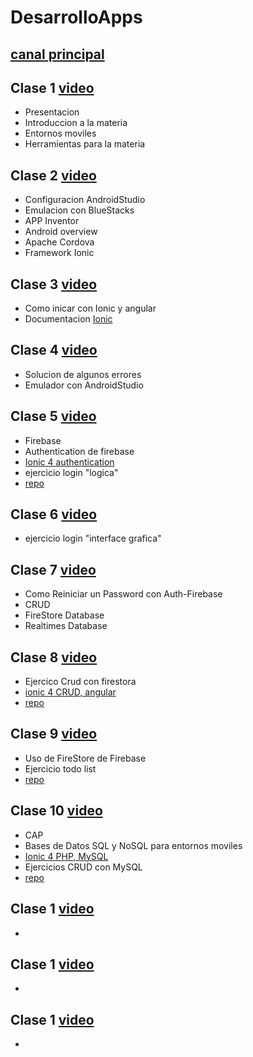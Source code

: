 # DesarrolloApps

## [canal principal]( https://www.youtube.com/channel/UCHwhpSzwPHdDUiiUgNoOwEA/videos)

## Clase 1 [video](https://www.youtube.com/watch?v=Ra6YAam2xPw&pp=sAQA)
  * Presentacion
  * Introduccion a la materia
  * Entornos moviles
  * Herramientas para la materia
## Clase 2 [video](https://www.youtube.com/watch?v=sN5ta76apDg)
  * Configuracion AndroidStudio
  * Emulacion con BlueStacks
  * APP Inventor 
  * Android overview
  * Apache Cordova
  * Framework Ionic
## Clase 3 [video](https://www.youtube.com/watch?v=8X4honbtVvU&t=4365s&pp=sAQA)
  * Como inicar con Ionic y angular 
  * Documentacion [Ionic](https://ionicframework.com/docs/components)
## Clase 4 [video](https://www.youtube.com/watch?v=dzwi4zrpDBw&t=4755s)
  * Solucion de algunos errores
  * Emulador con AndroidStudio
## Clase 5 [video](https://www.youtube.com/watch?v=tWxnYK0gZpw)
  * Firebase
  * Authentication de firebase
  * [Ionic 4 authentication](https://www.freakyjolly.com/ionic-firebase-login-registration-by-email-and-password/)
  * ejercicio login "logica"
  * [repo](https://github.com/ipsjolly/FreakyJolly.com/tree/master/ionic5/ionic-firebase-email-authentication)
## Clase 6 [video](https://www.youtube.com/watch?v=3JjmSFVeeh0&t=5029s)
  * ejercicio login "interface grafica"
## Clase 7 [video](https://www.youtube.com/watch?v=l5_r_o7Pmsw)
  * Como Reiniciar un Password con Auth-Firebase
  * CRUD 
  * FireStore Database
  * Realtimes Database
## Clase 8 [video](https://www.youtube.com/watch?v=YzFFKgeL5IU&t=4942s)
  * Ejercico Crud con firestora
  * [ionic 4 CRUD, angular](https://www.positronx.io/build-ionic-firebase-crud-app-with-angular/)
  * [repo](https://github.com/SinghDigamber/ionic-firebase-crud)
## Clase 9 [video](https://www.youtube.com/watch?v=oTw-73uB1zc&t=542s)
  * Uso de FireStore de Firebase
  * Ejercicio todo list
  * [repo](https://github.com/remotestack377/ionic-firestore-crud)
## Clase 10 [video](https://www.youtube.com/watch?v=3jDGLHM5eQo&t=80s)
  * CAP
  * Bases de Datos SQL y NoSQL para entornos moviles
  * [Ionic 4 PHP, MySQL](https://medium.com/ampersand-academy/ionic-4-add-to-cart-example-using-php-mysql-b2b321a5ab1e)
  * Ejercicios CRUD con MySQL
  * [repo](https://github.com/bharathirajatut/ionic4-higher-example/tree/master/cart-crud-php-mysql-example)
## Clase 1 [video](https://www.youtube.com/watch?v=Ra6YAam2xPw&pp=sAQA)
  *
## Clase 1 [video](https://www.youtube.com/watch?v=Ra6YAam2xPw&pp=sAQA)
  *
## Clase 1 [video](https://www.youtube.com/watch?v=Ra6YAam2xPw&pp=sAQA)
  *
  
  
  
  
  
  
  
  
  
  
  
  
  
  
  
  
  
  
  
  
  
  
  
  
  
  
  
